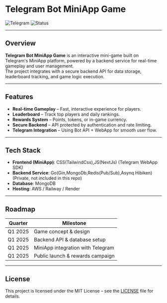 # Telegram Bot MiniApp Game

![Telegram](https://img.shields.io/badge/Platform-Telegram-blue?style=for-the-badge&logo=telegram)
![Status](https://img.shields.io/badge/Status-Planning-orange?style=for-the-badge)

---

## Overview
**Telegram Bot MiniApp Game** is an interactive mini-game built on Telegram's MiniApp platform, powered by a backend service for real-time gameplay and user management.  
The project integrates with a secure backend API for data storage, leaderboard tracking, and game logic execution.

---

## Features
- **Real-time Gameplay** – Fast, interactive experience for players.
- **Leaderboard** – Track top players and daily rankings.
- **Rewards System** – Points, tokens, or in-game currency.
- **Secure Backend** – API protected by authentication and rate limiting.
- **Telegram Integration** – Using Bot API + WebApp for smooth user flow.

---

## Tech Stack
- **Frontend (MiniApp)**: CSS(TailwindCss),JS(NextJs) (Telegram WebApp SDK)
- **Backend Service**: Go(Gin,MongoDb,Redis(Pub/Sub),Asynq Hibiken) (Private, not included in this repo)
- **Database**: MongoDB 
- **Hosting**: AWS / Railway / Render

---

##  Roadmap
| Quarter | Milestone |
|---------|-----------|
| Q1 2025 | Game concept & design |
| Q1 2025 | Backend API & database setup |
| Q1 2025 | MiniApp integration with Telegram |
| Q1 2025 | Public launch & rewards campaign |

---

##  License
This project is licensed under the MIT License – see the [LICENSE](LICENSE) file for details.
